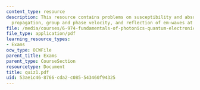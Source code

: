 ```yaml
---
content_type: resource
description: This resource contains problems on susceptibility and absorption, pulse
  propagation, group and phase velocity, and reflection of em-waves at interfaces.
file: /media/courses/6-974-fundamentals-of-photonics-quantum-electronics-spring-2006/53ae1c468766cda2c085543460f94325_quiz1.pdf
file_type: application/pdf
learning_resource_types:
- Exams
ocw_type: OCWFile
parent_title: Exams
parent_type: CourseSection
resourcetype: Document
title: quiz1.pdf
uid: 53ae1c46-8766-cda2-c085-543460f94325
---
```


